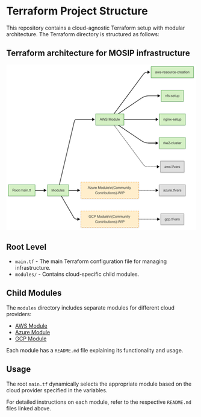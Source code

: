 # Terraform Project Structure

This repository contains a cloud-agnostic Terraform setup with modular architecture. The Terraform directory is structured as follows:

## Terraform architecture for MOSIP infrastructure
![terraform-architecture-mosip-infrastructure.jpg](../docs/_images/terraform-architecture-mosip-infrastructure.png)


## Root Level
- `main.tf` - The main Terraform configuration file for managing infrastructure.
- `modules/` - Contains cloud-specific child modules.

## Child Modules
The `modules` directory includes separate modules for different cloud providers:

- [AWS Module](./modules/aws/README.md)
- [Azure Module](./modules/azure/README.md)
- [GCP Module](./modules/gcp/README.md)

Each module has a `README.md` file explaining its functionality and usage.

## Usage
The root `main.tf` dynamically selects the appropriate module based on the cloud provider specified in the variables.

For detailed instructions on each module, refer to the respective `README.md` files linked above.
